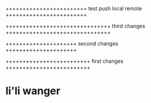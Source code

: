 
+++++++++++++++++++++++=
test push local remote
++++++++++++++++++++++++


+++++++++++++++++++++++++++++++
third changes
+++++++++++++++++++++++++++++++


+++++++++++++++++++++
second changes
+++++++++++++++++++++



+++++++++++++++++++++++++
first changes  
+++++++++++++++++++++++++



li'li 
 wanger
 ========================================================================
